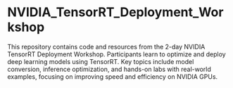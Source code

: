 # NVIDIA_TensorRT_Deployment_Workshop
This repository contains code and resources from the 2-day NVIDIA TensorRT Deployment Workshop. Participants learn to optimize and deploy deep learning models using TensorRT. Key topics include model conversion, inference optimization, and hands-on labs with real-world examples, focusing on improving speed and efficiency on NVIDIA GPUs.
